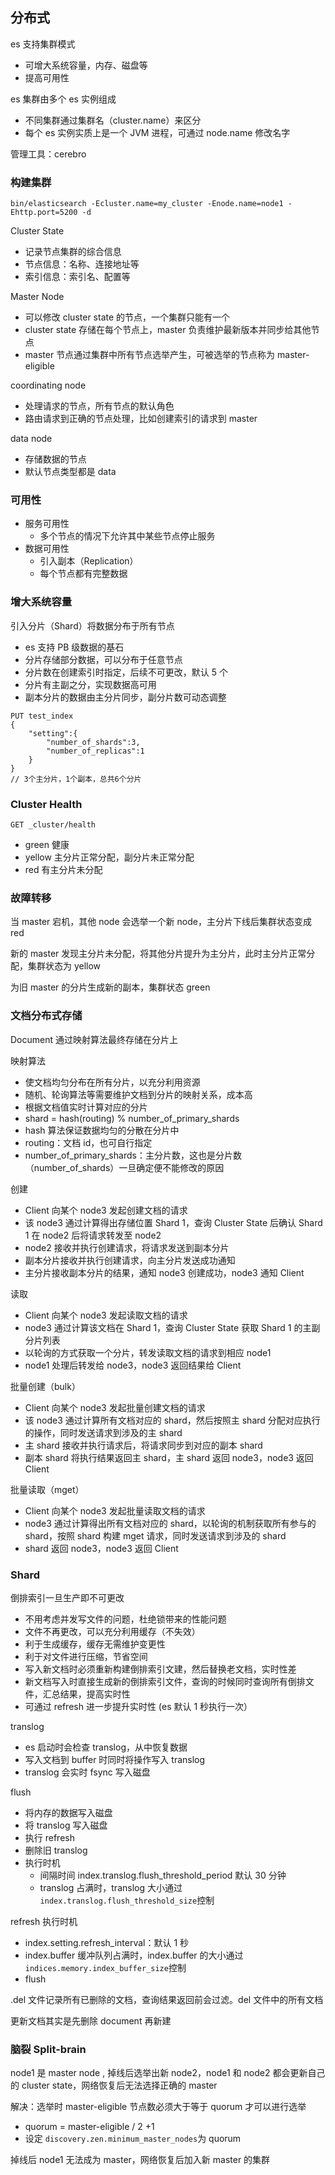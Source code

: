 ## 分布式

es 支持集群模式
  - 可增大系统容量，内存、磁盘等
  - 提高可用性

es 集群由多个 es 实例组成
  - 不同集群通过集群名（cluster.name）来区分
  - 每个 es 实例实质上是一个 JVM 进程，可通过 node.name 修改名字

管理工具：cerebro

### 构建集群

`bin/elasticsearch -Ecluster.name=my_cluster -Enode.name=node1 -Ehttp.port=5200 -d`

Cluster State
  - 记录节点集群的综合信息
  - 节点信息：名称、连接地址等
  - 索引信息：索引名、配置等

Master Node
  - 可以修改 cluster state 的节点，一个集群只能有一个
  - cluster state 存储在每个节点上，master 负责维护最新版本并同步给其他节点
  - master 节点通过集群中所有节点选举产生，可被选举的节点称为 master-eligible

coordinating node
  - 处理请求的节点，所有节点的默认角色
  - 路由请求到正确的节点处理，比如创建索引的请求到 master

data node
  - 存储数据的节点
  - 默认节点类型都是 data

### 可用性

- 服务可用性
  - 多个节点的情况下允许其中某些节点停止服务
- 数据可用性
  - 引入副本（Replication）
  - 每个节点都有完整数据

### 增大系统容量

引入分片（Shard）将数据分布于所有节点
  - es 支持 PB 级数据的基石
  - 分片存储部分数据，可以分布于任意节点
  - 分片数在创建索引时指定，后续不可更改，默认 5 个
  - 分片有主副之分，实现数据高可用
  - 副本分片的数据由主分片同步，副分片数可动态调整

```
PUT test_index
{
    "setting":{
        "number_of_shards":3,
        "number_of_replicas":1
    }
}
// 3个主分片，1个副本，总共6个分片
```

### Cluster Health

`GET _cluster/health`
  - green 健康
  - yellow 主分片正常分配，副分片未正常分配
  - red 有主分片未分配

### 故障转移

当 master 宕机，其他 node 会选举一个新 node，主分片下线后集群状态变成 red

新的 master 发现主分片未分配，将其他分片提升为主分片，此时主分片正常分配，集群状态为 yellow

为旧 master 的分片生成新的副本，集群状态 green

### 文档分布式存储

Document 通过映射算法最终存储在分片上

映射算法
  - 使文档均匀分布在所有分片，以充分利用资源
  - 随机、轮询算法等需要维护文档到分片的映射关系，成本高
  - 根据文档值实时计算对应的分片
  - shard = hash(routing) % number_of_primary_shards
  - hash 算法保证数据均匀的分散在分片中
  - routing：文档 id，也可自行指定
  - number_of_primary_shards：主分片数，这也是分片数（number_of_shards）一旦确定便不能修改的原因

创建
  - Client 向某个 node3 发起创建文档的请求
  - 该 node3 通过计算得出存储位置 Shard 1，查询 Cluster State 后确认 Shard 1 在 node2 后将请求转发至 node2
  - node2 接收并执行创建请求，将请求发送到副本分片
  - 副本分片接收并执行创建请求，向主分片发送成功通知
  - 主分片接收副本分片的结果，通知 node3 创建成功，node3 通知 Client

读取
  - Client 向某个 node3 发起读取文档的请求
  - node3 通过计算该文档在 Shard 1，查询 Cluster State 获取 Shard 1 的主副分片列表
  - 以轮询的方式获取一个分片，转发读取文档的请求到相应 node1
  - node1 处理后转发给 node3，node3 返回结果给 Client

批量创建（bulk）
  - Client 向某个 node3 发起批量创建文档的请求
  - 该 node3 通过计算所有文档对应的 shard，然后按照主 shard 分配对应执行的操作，同时发送请求到涉及的主 shard
  - 主 shard 接收并执行请求后，将请求同步到对应的副本 shard
  - 副本 shard 将执行结果返回主 shard，主 shard 返回 node3，node3 返回 Client

批量读取（mget）
  - Client 向某个 node3 发起批量读取文档的请求
  - node3 通过计算得出所有文档对应的 shard，以轮询的机制获取所有参与的 shard，按照 shard 构建 mget 请求，同时发送请求到涉及的 shard
  - shard 返回 node3，node3 返回 Client

### Shard

倒排索引一旦生产即不可更改
  - 不用考虑并发写文件的问题，杜绝锁带来的性能问题
  - 文件不再更改，可以充分利用缓存（不失效）
  - 利于生成缓存，缓存无需维护变更性
  - 利于对文件进行压缩，节省空间
  - 写入新文档时必须重新构建倒排索引文建，然后替换老文档，实时性差
  - 新文档写入时直接生成新的倒排索引文件，查询的时候同时查询所有倒排文件，汇总结果，提高实时性
  - 可通过 refresh 进一步提升实时性 (es 默认 1 秒执行一次）

translog
  - es 启动时会检查 translog，从中恢复数据
  - 写入文档到 buffer 时同时将操作写入 translog
  - translog 会实时 fsync 写入磁盘

flush
  - 将内存的数据写入磁盘
  - 将 translog 写入磁盘
  - 执行 refresh
  - 删除旧 translog
  - 执行时机
    - 间隔时间 index.translog.flush_threshold_period 默认 30 分钟
    - translog 占满时，translog 大小通过`index.translog.flush_threshold_size`控制

refresh 执行时机
  - index.setting.refresh_interval：默认 1 秒
  - index.buffer 缓冲队列占满时，index.buffer 的大小通过 `indices.memory.index_buffer_size`控制
  - flush

.del 文件记录所有已删除的文档，查询结果返回前会过滤。del 文件中的所有文档

更新文档其实是先删除 document 再新建

### 脑裂 Split-brain

node1 是 master node , 掉线后选举出新 node2，node1 和 node2 都会更新自己的 cluster state，网络恢复后无法选择正确的 master

解决：选举时 master-eligible 节点数必须大于等于 quorum 才可以进行选举
  - quorum = master-eligible / 2 +1
  - 设定 `discovery.zen.minimum_master_nodes`为 quorum

掉线后 node1 无法成为 master，网络恢复后加入新 master 的集群
